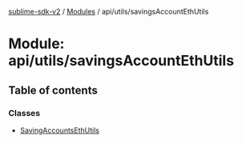 [sublime-sdk-v2](../README.md) / [Modules](../modules.md) / api/utils/savingsAccountEthUtils

# Module: api/utils/savingsAccountEthUtils

## Table of contents

### Classes

- [SavingAccountsEthUtils](../classes/api_utils_savingsAccountEthUtils.SavingAccountsEthUtils.md)
